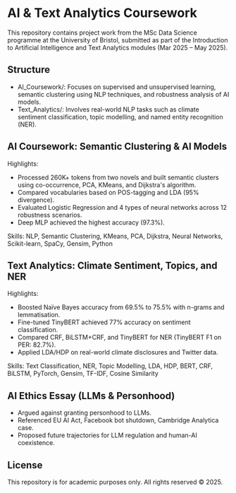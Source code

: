 # AI & Text Analytics Coursework
This repository contains project work from the MSc Data Science programme at the University of Bristol, submitted as part of the Introduction to Artificial Intelligence and Text Analytics modules (Mar 2025 – May 2025).

## Structure

- AI_Coursework/: Focuses on supervised and unsupervised learning, semantic clustering using NLP techniques, and robustness analysis of AI models.
- Text_Analytics/: Involves real-world NLP tasks such as climate sentiment classification, topic modelling, and named entity recognition (NER).

## AI Coursework: Semantic Clustering & AI Models

Highlights:
- Processed 260K+ tokens from two novels and built semantic clusters using co-occurrence, PCA, KMeans, and Dijkstra's algorithm.
- Compared vocabularies based on POS-tagging and LDA (95% divergence).
- Evaluated Logistic Regression and 4 types of neural networks across 12 robustness scenarios.
- Deep MLP achieved the highest accuracy (97.3%).

Skills:
NLP, Semantic Clustering, KMeans, PCA, Dijkstra, Neural Networks, Scikit-learn, SpaCy, Gensim, Python

## Text Analytics: Climate Sentiment, Topics, and NER

Highlights:
- Boosted Naïve Bayes accuracy from 69.5% to 75.5% with n-grams and lemmatisation.
- Fine-tuned TinyBERT achieved 77% accuracy on sentiment classification.
- Compared CRF, BiLSTM+CRF, and TinyBERT for NER (TinyBERT F1 on PER: 82.7%).
- Applied LDA/HDP on real-world climate disclosures and Twitter data.

Skills:
Text Classification, NER, Topic Modelling, LDA, HDP, BERT, CRF, BiLSTM, PyTorch, Gensim, TF-IDF, Cosine Similarity

## AI Ethics Essay (LLMs & Personhood)
- Argued against granting personhood to LLMs.
- Referenced EU AI Act, Facebook bot shutdown, Cambridge Analytica case.
- Proposed future trajectories for LLM regulation and human-AI coexistence.

## License
This repository is for academic purposes only. All rights reserved © 2025.
